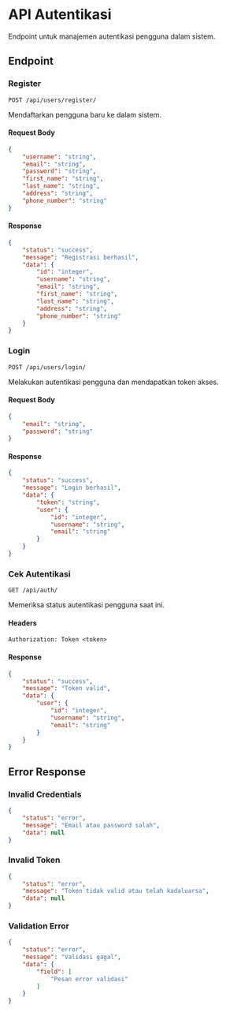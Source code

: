 # API Autentikasi

Endpoint untuk manajemen autentikasi pengguna dalam sistem.

## Endpoint

### Register

```http
POST /api/users/register/
```

Mendaftarkan pengguna baru ke dalam sistem.

#### Request Body

```json
{
    "username": "string",
    "email": "string",
    "password": "string",
    "first_name": "string",
    "last_name": "string",
    "address": "string",
    "phone_number": "string"
}
```

#### Response

```json
{
    "status": "success",
    "message": "Registrasi berhasil",
    "data": {
        "id": "integer",
        "username": "string",
        "email": "string",
        "first_name": "string",
        "last_name": "string",
        "address": "string",
        "phone_number": "string"
    }
}
```

### Login

```http
POST /api/users/login/
```

Melakukan autentikasi pengguna dan mendapatkan token akses.

#### Request Body

```json
{
    "email": "string",
    "password": "string"
}
```

#### Response

```json
{
    "status": "success",
    "message": "Login berhasil",
    "data": {
        "token": "string",
        "user": {
            "id": "integer",
            "username": "string",
            "email": "string"
        }
    }
}
```

### Cek Autentikasi

```http
GET /api/auth/
```

Memeriksa status autentikasi pengguna saat ini.

#### Headers

```
Authorization: Token <token>
```

#### Response

```json
{
    "status": "success",
    "message": "Token valid",
    "data": {
        "user": {
            "id": "integer",
            "username": "string",
            "email": "string"
        }
    }
}
```

## Error Response

### Invalid Credentials

```json
{
    "status": "error",
    "message": "Email atau password salah",
    "data": null
}
```

### Invalid Token

```json
{
    "status": "error",
    "message": "Token tidak valid atau telah kadaluarsa",
    "data": null
}
```

### Validation Error

```json
{
    "status": "error",
    "message": "Validasi gagal",
    "data": {
        "field": [
            "Pesan error validasi"
        ]
    }
}
```
